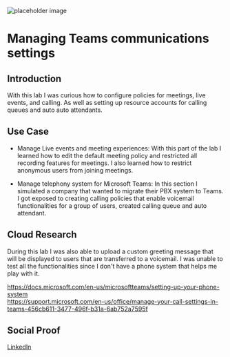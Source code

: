 <!-- This template removes the micro tutorial for a quicker post and removes images for a full template check out the 000-DAY-ARTICLE-LONG-TEMPLATE.MD-->

![placeholder image](https://avatars.slack-edge.com/2020-03-04/972212402753_8a6e3197c49313ec131a_512.png)

# Managing Teams communications settings

## Introduction

With this lab I was curious how to configure policies for meetings, live events, and calling. As well as setting up resource accounts for calling queues and auto auto attendants.

## Use Case

* Manage Live events and meeting experiences: With this part of the lab I learned how to edit the default meeting policy and restricted all recording features for meetings. I also learned how to restrict anonymous users from joining meetings. 

* Manage telephony system for Microsoft Teams: In this section I simulated a company that wanted to migrate their PBX system to Teams. I got exposed to creating calling policies that enable voicemail functionalities for a group of users, created calling queue and auto attendant.

## Cloud Research

During this lab I was also able to upload a custom greeting message that will be displayed to users that are transferred to a voicemail. I was unable to test all the functionalities since I don't have a phone system that helps me play with it.

https://docs.microsoft.com/en-us/microsoftteams/setting-up-your-phone-system </br>
https://support.microsoft.com/en-us/office/manage-your-call-settings-in-teams-456cb611-3477-496f-b31a-6ab752a7595f

## Social Proof

[LinkedIn](link)
